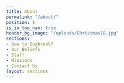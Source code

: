 ```yaml
---
title: About
permalink: "/about/"
position: 1
is_in_top_nav: true
header_bg_image: "/uploads/Christmas18.jpg"
sections:
- New to Daybreak?
- Our Beliefs
- Staff
- Missions
- Contact Us
layout: sections
---
```



